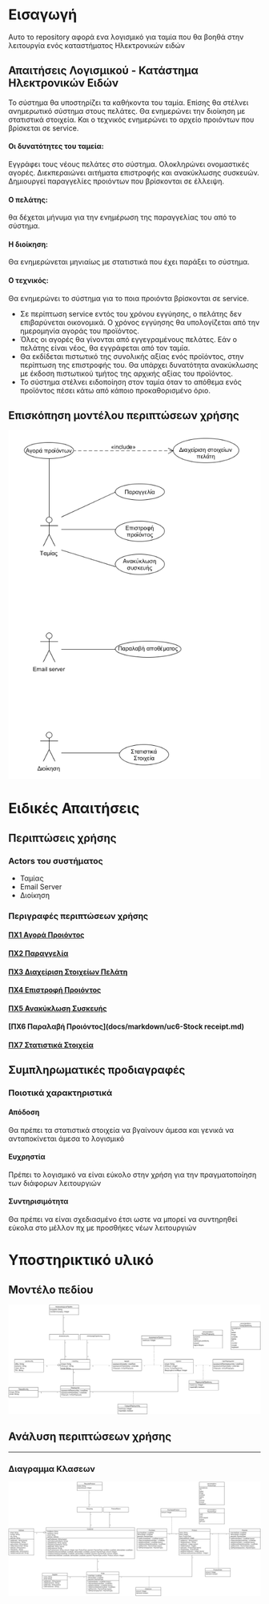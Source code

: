 
# Εισαγωγή

Αυτο το repository αφορά ενα λογισμικό για ταμία που θα βοηθά στην λειτουργία ενός καταστήματος Ηλεκτρονικών ειδών

## Απαιτήσεις Λογισμικού - Κατάστημα Ηλεκτρονικών Ειδών

Το σύστημα θα υποστηρίζει τα καθήκοντα του ταμία. Επίσης θα στέλνει ανημερωτικό σύστημα στους πελάτες. Θα ενημερώνει την διοίκηση με
στατιστικά στοιχεία. Και ο τεχνικός ενημερώνει το αρχείο προιόντων που βρίσκεται σε service.

#### Οι δυνατότητες του ταμεία:
Εγγράφει τους νέους πελάτες στο σύστημα.
Ολοκληρώνει ονομαστικές αγορές.
Διεκπεραιώνει αιτήματα επιστροφής και ανακύκλωσης συσκευών.
Δημιουργεί παραγγελίες προιόντων που βρίσκονται σε έλλειψη.

#### Ο πελάτης:
θα δέχεται μήνυμα για την ενημέρωση της παραγγελίας του από το σύστημα.

#### Η διοίκηση:
Θα ενημερώνεται μηνιαίως με στατιστικά που έχει παράξει το σύστημα.

#### Ο τεχνικός:
Θα ενημερώνει το σύστημα για το ποια προιόντα βρίσκονται σε service.

* Σε περίπτωση service εντός του χρόνου εγγύησης, ο πελάτης δεν επιβαρύνεται οικονομικά. Ο χρόνος εγγύησης θα υπολογίζεται από την ημερομηνία αγοράς του προϊόντος.
* Όλες οι αγορές θα γίνονται από εγγεγραμένους πελάτες. Εάν ο πελάτης είναι νέος, θα εγγράφεται από τον ταμία.
* Θα εκδίδεται πιστωτικό της συνολικής αξίας ενός προϊόντος, στην περίπτωση της επιστροφής του. Θα υπάρχει δυνατότητα ανακύκλωσης με έκδοση πιστωτικού τμήτος της αρχικής αξίας του προϊόντος.
* Το σύστημα στέλνει ειδοποίηση στον ταμία όταν το απόθεμα ενός προϊόντος πέσει κάτω από κάποιο προκαθορισμένο όριο.

## Επισκόπηση μοντέλου περιπτώσεων χρήσης

![Διάγραμμα περιπτώσεων χρήσης](docs/markdown/uml/requirements/use-case.png)

# Ειδικές Απαιτήσεις 

## Περιπτώσεις χρήσης

### Actors του συστήματος

- Ταμίας
- Email Server
- Διοίκηση

### Περιγραφές περιπτώσεων χρήσης



#### [ΠΧ1 Αγορά Προιόντος](docs/markdown/uc1-purchase-of-product.md)

#### [ΠΧ2 Παραγγελία](docs/markdown/uc2-order.md)

#### [ΠΧ3 Διαχείριση Στοιχείων Πελάτη](docs/markdown/uc3-customer-data-managment.md)

#### [ΠΧ4 Επιστροφή Προιόντος](docs/markdown/uc4-Product_Return.md)

#### [ΠΧ5 Ανακύκλωση Συσκευής](docs/markdown/uc5-Device_Recycle.md)

#### [ΠΧ6 Παραλαβή Προιόντος](docs/markdown/uc6-Stock receipt.md)

#### [ΠΧ7 Στατιστικά Στοιχεία](docs/markdown/uc7-Statistics.md)

## Συμπληρωματικές προδιαγραφές

### Ποιοτικά χαρακτηριστικά

#### Απόδοση

Θα πρέπει τα στατιστικά στοιχεία να βγαίνουν άμεσα και γενικά να ανταποκίνεται άμεσα το λογισμικό

#### Ευχρηστία

Πρέπει το λογισμικό να είναι εύκολο στην χρήση για την πραγματοποίηση των διάφορων λειτουργιών

#### Συντηρισιμότητα

Θα πρέπει να είναι σχεδιασμένο έτσι ωστε να μπορεί να συντηρηθεί εύκολα στο μέλλον πχ με προσθήκες νέων λειτουργιών

# Υποστηρικτικό υλικό

## Μοντέλο πεδίου

![Μοντέλο πεδίου](docs/markdown/uml/requirements/Domain_Model.png)

## Ανάλυση περιπτώσεων χρήσης
--------------------------

### Διαγραμμα Κλασεων



![Κλάσεις Ανάλυσης](docs/markdown/uml/requirements/Class_Diagram.png)
